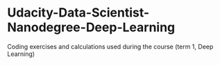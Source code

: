 # Udacity-Data-Scientist-Nanodegree-Deep-Learning
Coding exercises and calculations used during the course (term 1, Deep Learning)
